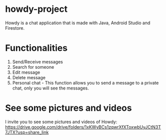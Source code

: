 # howdy-project
Howdy is a chat application that is made with Java, Android Studio and Firestore. 

# Functionalities
1. Send/Receive messages
2. Search for someone
3. Edit message
4. Delete message
5. Personal chat - This function allows you to send a message to a private chat, only you will see the messages.

# See some pictures and videos
I invite you to see some pictures and videos of Howdy: https://drive.google.com/drive/folders/1xKWyBCs1zqwrXfXToxwbUyJCtN3T7JTX?usp=share_link
